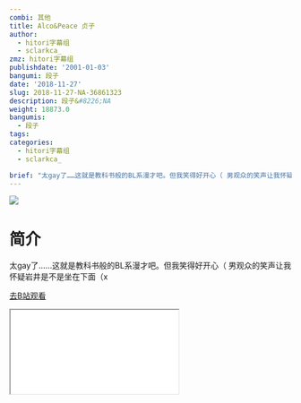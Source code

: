 ```yaml
---
combi: 其他
title: Alco&Peace 贞子
author:
  - hitori字幕组
  - sclarkca_
zmz: hitori字幕组
publishdate: '2001-01-03'
bangumi: 段子
date: '2018-11-27'
slug: 2018-11-27-NA-36861323
description: 段子&#8226;NA
weight: 18873.0
bangumis:
  - 段子
tags:
categories:
  - hitori字幕组
  - sclarkca_

brief: "太gay了……这就是教科书般的BL系漫才吧。但我笑得好开心（ 男观众的笑声让我怀疑岩井是不是坐在下面（x"
---
```

![](https://i.imgur.com/LeYHm7X.jpg)
# 简介  
太gay了……这就是教科书般的BL系漫才吧。但我笑得好开心（
男观众的笑声让我怀疑岩井是不是坐在下面（x  

[去B站观看](https://www.bilibili.com/video/av36861323/)
<div class ="resp-container"><iframe class="testiframe" src="//player.bilibili.com/player.html?aid=36861323"", scrolling="no", allowfullscreen="true" > </iframe></div> 
